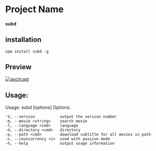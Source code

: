 # Project Name
#### subd
## installation
    npm install subd -g
## Preview
[![asciicast](https://asciinema.org/a/1TwTvEdgZGUbJRZIORIGJr0ey.png)](https://asciinema.org/a/1TwTvEdgZGUbJRZIORIGJr0ey)
## Usage:
  Usage: subd [options]
  Options:

    -V, --version           output the version number
    -m, --movie <string>    search movie
    -l, --language <cmd>    language
    -d, --directory <cmd>   directory
    -p, --path <cmd>        download subtitle for all movies in path
    -c, --councurrency <i>  used with passive mode
    -h, --help              output usage information
